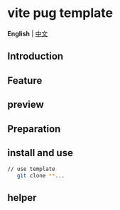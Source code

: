 # vite pug template

**English** | [中文](./README.md)

## Introduction

## Feature

## preview

## Preparation

## install and use

```sh
// use template
   git clone **...
```

## helper